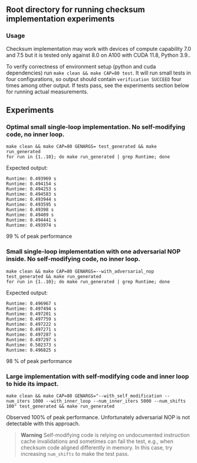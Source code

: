 ## Root directory for running checksum implementation experiments

### Usage

Checksum implementation may work with devices of compute capability 7.0 and 7.5 but it is 
tested only against 8.0 on A100 with CUDA 11.8, Python 3.9..

To verify correctness of environment setup (python and cuda dependencies) run `make clean && make CAP=80 test`.
It will run small tests in four configurations, so output should contain `verification SUCCEED` four times among other output.
If tests pass, see the experiments section below for running actual measurements.

## Experiments

### Optimal small single-loop implementation. No self-modifying code, no inner loop.

```
make clean && make CAP=80 GENARGS= test_generated && make run_generated
for run in {1..10}; do make run_generated | grep Runtime; done
```

Expected output:

```
Runtime: 0.493969 s
Runtime: 0.494154 s
Runtime: 0.494253 s
Runtime: 0.494583 s
Runtime: 0.493944 s
Runtime: 0.493595 s
Runtime: 0.49398 s
Runtime: 0.49409 s
Runtime: 0.494441 s
Runtime: 0.493974 s
```

99 % of peak performance

### Small single-loop implementation with one adversarial NOP inside. No self-modifying code, no inner loop.

```
make clean && make CAP=80 GENARGS=--with_adversarial_nop test_generated && make run_generated
for run in {1..10}; do make run_generated | grep Runtime; done
```

Expected output:

```
Runtime: 0.496967 s
Runtime: 0.497494 s
Runtime: 0.497201 s
Runtime: 0.497759 s
Runtime: 0.497222 s
Runtime: 0.497271 s
Runtime: 0.497287 s
Runtime: 0.497297 s
Runtime: 0.502373 s
Runtime: 0.496825 s
```

98 % of peak performance

### Large implementation with self-modifying code and inner loop to hide its impact.

```
make clean && make CAP=80 GENARGS="--with_self_modification --num_iters 1000 --with_inner_loop --num_inner_iters 5000 --num_shifts 100" test_generated && make run_generated
```

Observed 100% of peak performance. Unfortunately adversarial NOP is not detectable with this approach.

> **Warning** Self-modifying code is relying on undocumented instruction cache invalidations and sometimes can fail the test, e.g., when checksum code aligned differently in memory. In this case, try increasing `num_shifts` to make the test pass.